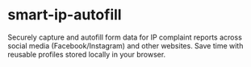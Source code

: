 # smart-ip-autofill
Securely capture and autofill form data for IP complaint reports across social media (Facebook/Instagram) and other websites. Save time with reusable profiles stored locally in your browser.
